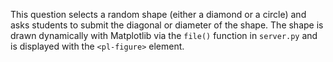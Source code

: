This question selects a random shape (either a diamond or a circle) and asks students to submit the diagonal or diameter of the shape. The shape is drawn dynamically with Matplotlib via the `file()` function in `server.py` and is displayed with the `<pl-figure>` element.
